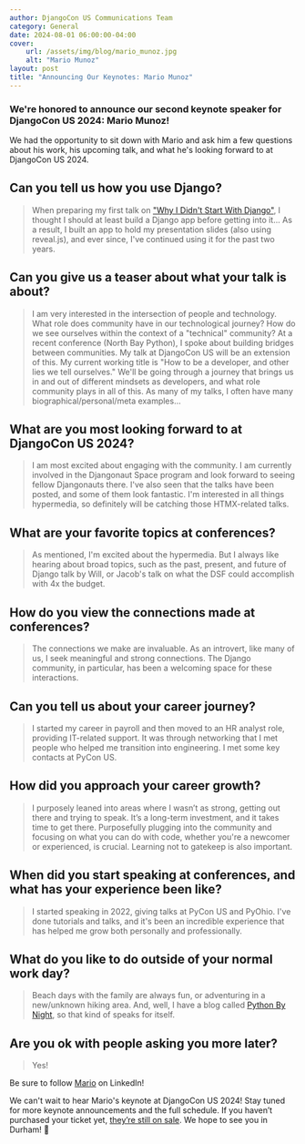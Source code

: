 ```yaml
---
author: DjangoCon US Communications Team
category: General
date: 2024-08-01 06:00:00-04:00
cover:
    url: /assets/img/blog/mario_munoz.jpg
    alt: "Mario Munoz"
layout: post
title: "Announcing Our Keynotes: Mario Munoz"
---
```


### We're honored to announce our second keynote speaker for DjangoCon US 2024: Mario Munoz!

We had the opportunity to sit down with Mario and ask him a few questions about his work, his upcoming talk, and what he's looking forward to at DjangoCon US 2024.

## Can you tell us how you use Django?

>When preparing my first talk on ["Why I Didn't Start With Django"](https://2022.djangocon.us/talks/why-i-didn-t-start-with-django/), I thought I should at least build a Django app before getting into it... As a result, I built an app to hold my presentation slides (also using reveal.js), and ever since, I've continued using it for the past two years.

## Can you give us a teaser about what your talk is about?

>I am very interested in the intersection of people and technology. What role does community have in our technological journey? How do we see ourselves within the context of a "technical" community?  At a recent conference (North Bay Python), I spoke about building bridges between communities. My talk at DjangoCon US will be an extension of this. My current working title is "How to be a developer, and other lies we tell ourselves." We'll be going through a journey that brings us in and out of different mindsets as developers, and what role community plays in all of this. As many of my talks, I often have many biographical/personal/meta examples...

## What are you most looking forward to at DjangoCon US 2024?

>I am most excited about engaging with the community. I am currently involved in the Djangonaut Space program and look forward to seeing fellow Djangonauts there. I've also seen that the talks have been posted, and some of them look fantastic. I'm interested in all things hypermedia, so definitely will be catching those HTMX-related talks.

## What are your favorite topics at conferences?

>As mentioned, I'm excited about the hypermedia. But I always like hearing about broad topics, such as the past, present, and future of Django talk by Will, or Jacob's talk on what the DSF could accomplish with 4x the budget.

## How do you view the connections made at conferences?

> The connections we make are invaluable. As an introvert, like many of us, I seek meaningful and strong connections. The Django community, in particular, has been a welcoming space for these interactions.

## Can you tell us about your career journey?

> I started my career in payroll and then moved to an HR analyst role, providing IT-related support. It was through networking that I met people who helped me transition into engineering. I met some key contacts at PyCon US.

## How did you approach your career growth?

> I purposely leaned into areas where I wasn’t as strong, getting out there and trying to speak. It’s a long-term investment, and it takes time to get there. Purposefully plugging into the community and focusing on what you can do with code, whether you're a newcomer or experienced, is crucial. Learning not to gatekeep is also important.

## When did you start speaking at conferences, and what has your experience been like?

> I started speaking in 2022, giving talks at PyCon US and PyOhio. I've done tutorials and talks, and it's been an incredible experience that has helped me grow both personally and professionally.

## What do you like to do outside of your normal work day?

>Beach days with the family are always fun, or adventuring in a new/unknown hiking area. And, well, I have a blog called [Python By Night](https://pythonbynight.com/), so that kind of speaks for itself.

## Are you ok with people asking you more later?

>Yes!


Be sure to follow [Mario](https://www.linkedin.com/in/mario-a-munoz/) on LinkedIn!

We can't wait to hear Mario's keynote at DjangoCon US 2024! Stay tuned for more keynote announcements and the full schedule. If you haven’t purchased your ticket yet, [they’re still on sale](https://ti.to/defna/djangocon-us-2024). We hope to see you in Durham! 🐂
